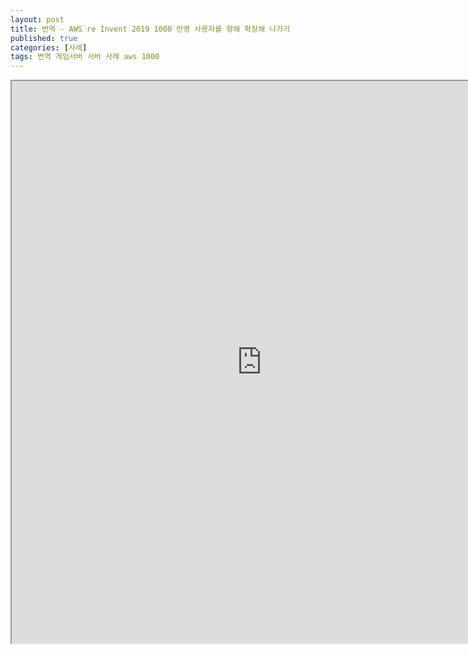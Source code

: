 ```yaml
---
layout: post
title: 번역 - AWS re Invent 2019 1000 만명 사용자를 향해 확장해 나가기
published: true
categories: [사례]
tags: 번역 게임서버 서버 사례 aws 1000
---
```

<iframe width="800" height="900" src="https://docs.google.com/document/d/e/2PACX-1vSFA9dYfjLbliaVyOYldMj2ozZTL6jA-JFUoAqb2-iXs5htNV1V4gaUX3N5cfgfgRjfyj6XoizTCF4R/pub?embedded=true"></iframe>  